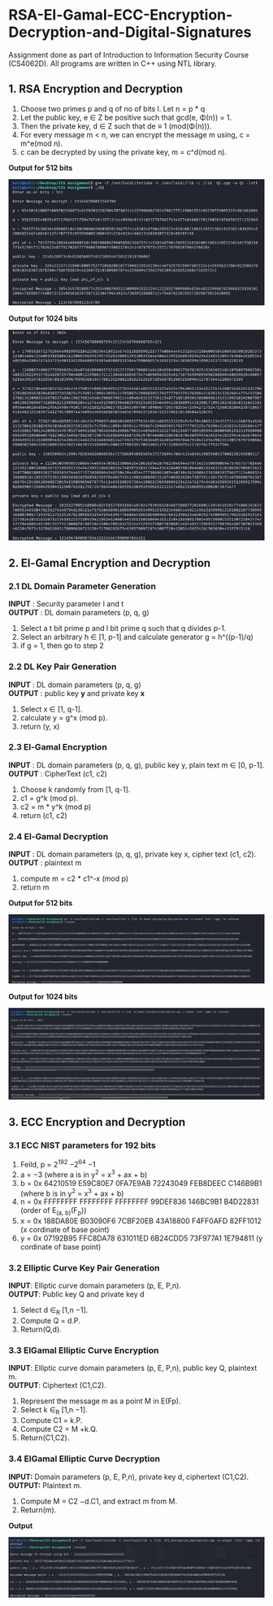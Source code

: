 # RSA-El-Gamal-ECC-Encryption-Decryption-and-Digital-Signatures
Assignment done as part of Introduction to Information Security Course (CS4062D). All programs are written in C++ using NTL library.

## 1. RSA Encryption and Decryption
1. Choose two primes p and q of no of bits l. Let n = p * q
2. Let the public key, e ∈ Z be positive such that gcd(e, Φ(n)) = 1.
3. Then the private key, d ∈ Z such that de ≡ 1 (mod(Φ(n))).
4. For every message m < n, we can encrypt the message m using, c = m^e(mod n).
5. c can be decrypted by using the private key, m = c^d(mod n).

**Output for 512 bits**

![512 bits output](https://github.com/mohammedismailb18/RSA-El-Gamal-ECC-Encryption-Decryption-and-Digital-Signatures/blob/main/1.%20RSA_Encryption_Decryption/output_512bits.jpg)

**Output for 1024 bits**

![1024 bits output](https://github.com/mohammedismailb18/RSA-El-Gamal-ECC-Encryption-Decryption-and-Digital-Signatures/blob/main/1.%20RSA_Encryption_Decryption/output_1024bits.jpg)

## 2. El-Gamal Encryption and Decryption

### 2.1 DL Domain Parameter Generation
**INPUT** : Security parameter l and t <br>
**OUTPUT** : DL domain parameters (p, q, g)
1. Select a t bit prime p and l bit prime q such that q divides p-1.
2. Select an arbitrary h ∈ [1, p-1] and calculate generator g = h^((p-1)/q)
3. if g = 1, then go to step 2

### 2.2 DL Key Pair Generation
**INPUT** : DL domain parameters (p, q, g) <br>
**OUTPUT** : public key **y** and private key **x**
1. Select x ∈ [1, q-1].
2. calculate y = g^x (mod p).
3. return (y, x)

### 2.3 El-Gamal Encryption
**INPUT** : DL domain parameters (p, q, g), public key y, plain text m ∈ [0, p-1]. <br>
**OUTPUT** : CipherText (c1, c2)
1. Choose k randomly from [1, q-1].
2. c1 = g^k (mod p).
3. c2 = m * y^k (mod p)
4. return (c1, c2)

### 2.4 El-Gamal Decryption
**INPUT** : DL domain parameters (p, q, g), private key x, cipher text (c1, c2). <br>
**OUTPUT** : plaintext m
1. compute m = c2 * c1^-x (mod p)
2. return m

**Output for 512 bits**

![512 bits output](https://github.com/mohammedismailb18/RSA-El-Gamal-ECC-Encryption-Decryption-and-Digital-Signatures/blob/main/2.%20El_Gamal_Encryption_Decryption/output_512bits.jpg)

**Output for 1024 bits**

![1024 bits output](https://github.com/mohammedismailb18/RSA-El-Gamal-ECC-Encryption-Decryption-and-Digital-Signatures/blob/main/2.%20El_Gamal_Encryption_Decryption/output_1024bits.jpg)

## 3. ECC Encryption and Decryption

### 3.1 ECC NIST parameters for 192 bits
1. Feild, p = 2<sup>192</sup> −2<sup>64</sup> −1
2. a = −3 (where a is in y<sup>2</sup> = x<sup>3</sup> + ax + b)
3. b = 0x 64210519 E59C80E7 0FA7E9AB 72243049 FEB8DEEC C146B9B1 (where b is in y<sup>2</sup> = x<sup>3</sup> + ax + b)
4. n = 0x FFFFFFFF FFFFFFFF FFFFFFFF 99DEF836 146BC9B1 B4D22831 (order of E<sub>(a, b)</sub>(F<sub>p</sub>))
5. x = 0x 188DA80E B03090F6 7CBF20EB 43A18800 F4FF0AFD 82FF1012 (x cordinate of base point)
6. y = 0x 07192B95 FFC8DA78 631011ED 6B24CDD5 73F977A1 1E794811 (y cordinate of base point)

### 3.2 Elliptic Curve Key Pair Generation
**INPUT**: Elliptic curve domain parameters (p, E, P,n). <br>
**OUTPUT**: Public key Q and private key d
1. Select d ∈<sub>R</sub> [1,n −1].
2. Compute Q = d.P.
3. Return(Q,d).

### 3.3 ElGamal Elliptic Curve Encryption
**INPUT**: Elliptic curve domain parameters (p, E, P,n), public key Q, plaintext m. <br>
**OUTPUT**: Ciphertext (C1,C2).
1. Represent the message m as a point M in E(Fp).
2. Select k ∈<sub>R</sub> [1,n −1].
3. Compute C1 = k.P.
4. Compute C2 = M +k.Q.
5. Return(C1,C2).

### 3.4 ElGamal Elliptic Curve Decryption
**INPUT:** Domain parameters (p, E, P,n), private key d, ciphertext (C1,C2). <br>
**OUTPUT:** Plaintext m.
1. Compute M = C2 −d.C1, and extract m from M.
2. Return(m).

**Output**

![output](https://github.com/mohammedismailb18/RSA-El-Gamal-ECC-Encryption-Decryption-and-Digital-Signatures/blob/main/ECC_Encryption_Decryption/Screenshot%202022-04-01%20085240.jpg)


